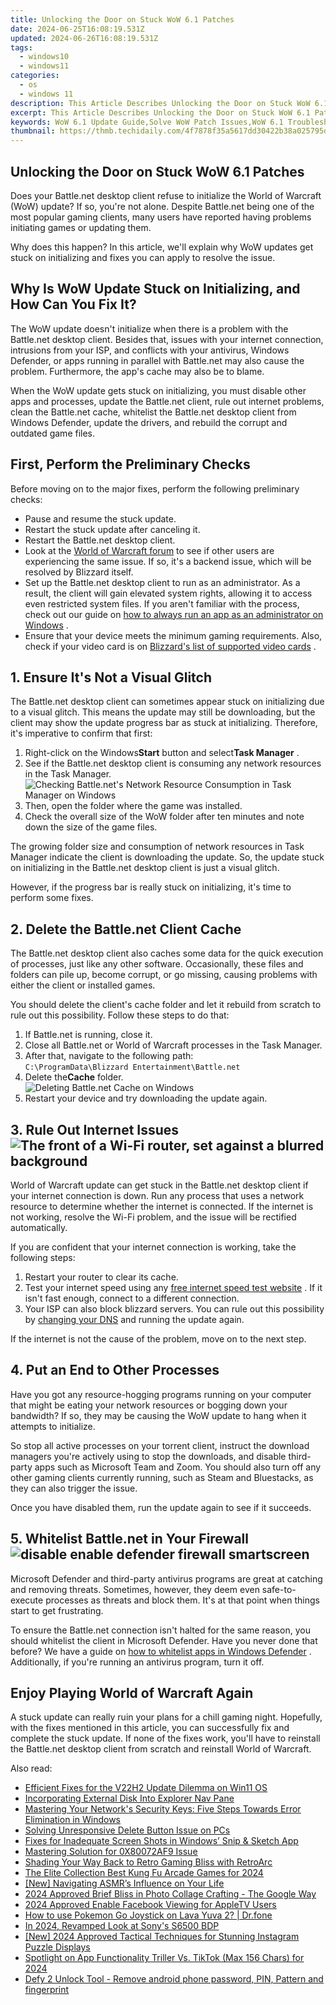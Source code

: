 ```yaml
---
title: Unlocking the Door on Stuck WoW 6.1 Patches
date: 2024-06-25T16:08:19.531Z
updated: 2024-06-26T16:08:19.531Z
tags:
  - windows10
  - windows11
categories:
  - os
  - windows 11
description: This Article Describes Unlocking the Door on Stuck WoW 6.1 Patches
excerpt: This Article Describes Unlocking the Door on Stuck WoW 6.1 Patches
keywords: WoW 6.1 Update Guide,Solve WoW Patch Issues,WoW 6.1 Troubleshooting Tips,Navigating WoW Patch Changes,Overcoming WoW Updates Hurdles,Fixing WoW 6.1 Problems,Mastering WoW Patches 6.1
thumbnail: https://thmb.techidaily.com/4f7878f35a5617dd30422b38a025795d7b590bfdd2ba7a274f89a9a6584223ab.jpg
---
```


## Unlocking the Door on Stuck WoW 6.1 Patches

 Does your Battle.net desktop client refuse to initialize the World of Warcraft (WoW) update? If so, you're not alone. Despite Battle.net being one of the most popular gaming clients, many users have reported having problems initiating games or updating them.

 Why does this happen? In this article, we'll explain why WoW updates get stuck on initializing and fixes you can apply to resolve the issue.

## Why Is WoW Update Stuck on Initializing, and How Can You Fix It?

 The WoW update doesn't initialize when there is a problem with the Battle.net desktop client. Besides that, issues with your internet connection, intrusions from your ISP, and conflicts with your antivirus, Windows Defender, or apps running in parallel with Battle.net may also cause the problem. Furthermore, the app's cache may also be to blame.

 When the WoW update gets stuck on initializing, you must disable other apps and processes, update the Battle.net client, rule out internet problems, clean the Battle.net cache, whitelist the Battle.net desktop client from Windows Defender, update the drivers, and rebuild the corrupt and outdated game files.

## First, Perform the Preliminary Checks

 Before moving on to the major fixes, perform the following preliminary checks:

* Pause and resume the stuck update.
* Restart the stuck update after canceling it.
* Restart the Battle.net desktop client.
* Look at the [World of Warcraft forum](https://us.forums.blizzard.com/en/wow/) to see if other users are experiencing the same issue. If so, it's a backend issue, which will be resolved by Blizzard itself.
* Set up the Battle.net desktop client to run as an administrator. As a result, the client will gain elevated system rights, allowing it to access even restricted system files. If you aren't familiar with the process, check out our guide on [how to always run an app as an administrator on Windows](https://www.makeuseof.com/tag/always-run-apps-administrator-windows/) .
* Ensure that your device meets the minimum gaming requirements. Also, check if your video card is on [Blizzard's list of supported video cards](https://eu.battle.net/support/en/article/31372) .

## 1\. Ensure It's Not a Visual Glitch

 The Battle.net desktop client can sometimes appear stuck on initializing due to a visual glitch. This means the update may still be downloading, but the client may show the update progress bar as stuck at initializing. Therefore, it's imperative to confirm that first:

1. Right-click on the Windows**Start** button and select**Task Manager** .
2. See if the Battle.net desktop client is consuming any network resources in the Task Manager.  
![Checking Battle.net's Network Resource Consumption in Task Manager on Windows](https://static1.makeuseofimages.com/wordpress/wp-content/uploads/2022/12/1-checking-battle-net-s-network-resource-consumption-in-task-manager-on-windows.jpg)
3. Then, open the folder where the game was installed.
4. Check the overall size of the WoW folder after ten minutes and note down the size of the game files.

 The growing folder size and consumption of network resources in Task Manager indicate the client is downloading the update. So, the update stuck on initializing in the Battle.net desktop client is just a visual glitch.

 However, if the progress bar is really stuck on initializing, it's time to perform some fixes.

## 2\. Delete the Battle.net Client Cache

 The Battle.net desktop client also caches some data for the quick execution of processes, just like any other software. Occasionally, these files and folders can pile up, become corrupt, or go missing, causing problems with either the client or installed games.

 You should delete the client's cache folder and let it rebuild from scratch to rule out this possibility. Follow these steps to do that:

1. If Battle.net is running, close it.
2. Close all Battle.net or World of Warcraft processes in the Task Manager.
3. After that, navigate to the following path:  
`C:\ProgramData\Blizzard Entertainment\Battle.net`
4. Delete the**Cache** folder.  
![Deleting Battle.net Cache on Windows](https://static1.makeuseofimages.com/wordpress/wp-content/uploads/2022/12/deleting-battle-net-cache-on-windows.jpg)
5. Restart your device and try downloading the update again.

## 3\. Rule Out Internet Issues ![The front of a Wi-Fi router, set against a blurred background](https://thmb.techidaily.com/3854233be38a7a3b692f6b1c87d1917c44d3f0b5ad0376d97a1f07070c0cf22e.jpg)

 World of Warcraft update can get stuck in the Battle.net desktop client if your internet connection is down. Run any process that uses a network resource to determine whether the internet is connected. If the internet is not working, resolve the Wi-Fi problem, and the issue will be rectified automatically.

 If you are confident that your internet connection is working, take the following steps:

1. Restart your router to clear its cache.
2. Test your internet speed using any [free internet speed test website](https://www.makeuseof.com/best-free-websites-test-internet-speed/) . If it isn't fast enough, connect to a different connection.
3. Your ISP can also block blizzard servers. You can rule out this possibility by [changing your DNS](https://www.makeuseof.com/tag/change-dns-increase-internet-speed/) and running the update again.

 If the internet is not the cause of the problem, move on to the next step.

## 4\. Put an End to Other Processes

 Have you got any resource-hogging programs running on your computer that might be eating your network resources or bogging down your bandwidth? If so, they may be causing the WoW update to hang when it attempts to initialize.

 So stop all active processes on your torrent client, instruct the download managers you're actively using to stop the downloads, and disable third-party apps such as Microsoft Team and Zoom. You should also turn off any other gaming clients currently running, such as Steam and Bluestacks, as they can also trigger the issue.

 Once you have disabled them, run the update again to see if it succeeds.

## 5\. Whitelist Battle.net in Your Firewall ![disable enable defender firewall smartscreen](https://thmb.techidaily.com/54be1671a1e6779406d2b281070c88b1f34d651b0d4d3a83638bfcc50c7ba407.jpg)

 Microsoft Defender and third-party antivirus programs are great at catching and removing threats. Sometimes, however, they deem even safe-to-execute processes as threats and block them. It's at that point when things start to get frustrating.

 To ensure the Battle.net connection isn't halted for the same reason, you should whitelist the client in Microsoft Defender. Have you never done that before? We have a guide on [how to whitelist apps in Windows Defender](https://www.makeuseof.com/how-to-allow-apps-windows-firewall/) . Additionally, if you're running an antivirus program, turn it off.

## Enjoy Playing World of Warcraft Again

 A stuck update can really ruin your plans for a chill gaming night. Hopefully, with the fixes mentioned in this article, you can successfully fix and complete the stuck update. If none of the fixes work, you'll have to reinstall the Battle.net desktop client from scratch and reinstall World of Warcraft.

<ins class="adsbygoogle"
     style="display:block"
     data-ad-format="autorelaxed"
     data-ad-client="ca-pub-7571918770474297"
     data-ad-slot="1223367746"></ins>



<ins class="adsbygoogle"
     style="display:block"
     data-ad-client="ca-pub-7571918770474297"
     data-ad-slot="8358498916"
     data-ad-format="auto"
     data-full-width-responsive="true"></ins>

<span class="atpl-alsoreadstyle">Also read:</span>
<div><ul>
<li><a href="https://win11-tips.techidaily.com/efficient-fixes-for-the-v22h2-update-dilemma-on-win11-os/"><u>Efficient Fixes for the V22H2 Update Dilemma on Win11 OS</u></a></li>
<li><a href="https://win11-tips.techidaily.com/incorporating-external-disk-into-explorer-nav-pane/"><u>Incorporating External Disk Into Explorer Nav Pane</u></a></li>
<li><a href="https://win11-tips.techidaily.com/mastering-your-networks-security-keys-five-steps-towards-error-elimination-in-windows/"><u>Mastering Your Network's Security Keys: Five Steps Towards Error Elimination in Windows</u></a></li>
<li><a href="https://win11-tips.techidaily.com/solving-unresponsive-delete-button-issue-on-pcs/"><u>Solving Unresponsive Delete Button Issue on PCs</u></a></li>
<li><a href="https://win11-tips.techidaily.com/fixes-for-inadequate-screen-shots-in-windows-snip-and-sketch-app/"><u>Fixes for Inadequate Screen Shots in Windows’ Snip & Sketch App</u></a></li>
<li><a href="https://win11-tips.techidaily.com/mastering-solution-for-0x80072af9-issue/"><u>Mastering Solution for 0X80072AF9 Issue</u></a></li>
<li><a href="https://win11-tips.techidaily.com/shading-your-way-back-to-retro-gaming-bliss-with-retroarc/"><u>Shading Your Way Back to Retro Gaming Bliss with RetroArc</u></a></li>
<li><a href="https://visual-screen-recording.techidaily.com/the-elite-collection-best-kung-fu-arcade-games-for-2024/"><u>The Elite Collection  Best Kung Fu Arcade Games for 2024</u></a></li>
<li><a href="https://extra-approaches.techidaily.com/new-navigating-asmrs-influence-on-your-life/"><u>[New] Navigating ASMR’s Influence on Your Life</u></a></li>
<li><a href="https://extra-information.techidaily.com/2024-approved-brief-bliss-in-photo-collage-crafting-the-google-way/"><u>2024 Approved  Brief Bliss in Photo Collage Crafting - The Google Way</u></a></li>
<li><a href="https://facebook-video-recording.techidaily.com/2024-approved-enable-facebook-viewing-for-appletv-users/"><u>2024 Approved  Enable Facebook Viewing for AppleTV Users</u></a></li>
<li><a href="https://android-pokemon-go.techidaily.com/how-to-use-pokemon-go-joystick-on-lava-yuva-2-drfone-by-drfone-virtual-android/"><u>How to use Pokemon Go Joystick on Lava Yuva 2? | Dr.fone</u></a></li>
<li><a href="https://extra-support.techidaily.com/in-2024-revamped-look-at-sonys-s6500-bdp/"><u>In 2024, Revamped Look at Sony's S6500 BDP</u></a></li>
<li><a href="https://instagram-videos.techidaily.com/new-2024-approved-tactical-techniques-for-stunning-instagram-puzzle-displays/"><u>[New] 2024 Approved  Tactical Techniques for Stunning Instagram Puzzle Displays</u></a></li>
<li><a href="https://tiktok-video-recordings.techidaily.com/spotlight-on-app-functionality-triller-vs-tiktok-max-156-chars-for-2024/"><u>Spotlight on App Functionality  Triller Vs. TikTok (Max 156 Chars) for 2024</u></a></li>
<li><a href="https://phone-solutions.techidaily.com/defy-2-unlock-tool-remove-android-phone-password-pin-pattern-and-fingerprint-by-drfone-android-unlock-android-unlock/"><u>Defy 2 Unlock Tool - Remove android phone password, PIN, Pattern and fingerprint</u></a></li>
</ul></div>
